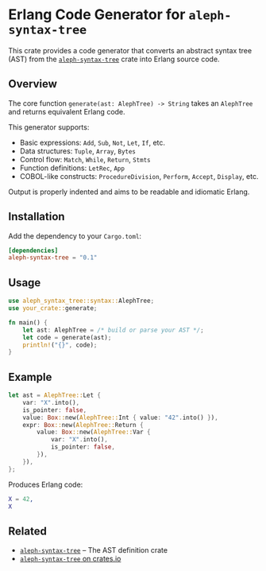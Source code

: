 # Erlang Code Generator for `aleph-syntax-tree`

This crate provides a code generator that converts an abstract syntax tree (AST) from the [`aleph-syntax-tree`](https://github.com/aleph-lang/aleph-syntax-tree) crate into Erlang source code.

## Overview

The core function `generate(ast: AlephTree) -> String` takes an `AlephTree` and returns equivalent Erlang code.

This generator supports:
- Basic expressions: `Add`, `Sub`, `Not`, `Let`, `If`, etc.
- Data structures: `Tuple`, `Array`, `Bytes`
- Control flow: `Match`, `While`, `Return`, `Stmts`
- Function definitions: `LetRec`, `App`
- COBOL-like constructs: `ProcedureDivision`, `Perform`, `Accept`, `Display`, etc.

Output is properly indented and aims to be readable and idiomatic Erlang.

## Installation

Add the dependency to your `Cargo.toml`:

```toml
[dependencies]
aleph-syntax-tree = "0.1"
```

## Usage

```rust
use aleph_syntax_tree::syntax::AlephTree;
use your_crate::generate;

fn main() {
    let ast: AlephTree = /* build or parse your AST */;
    let code = generate(ast);
    println!("{}", code);
}
```

## Example

```rust
let ast = AlephTree::Let {
    var: "X".into(),
    is_pointer: false,
    value: Box::new(AlephTree::Int { value: "42".into() }),
    expr: Box::new(AlephTree::Return {
        value: Box::new(AlephTree::Var {
            var: "X".into(),
            is_pointer: false,
        }),
    }),
};
```

Produces Erlang code:

```erlang
X = 42,
X
```

## Related

- [`aleph-syntax-tree`](https://github.com/aleph-lang/aleph-syntax-tree) – The AST definition crate
- [`aleph-syntax-tree` on crates.io](https://crates.io/crates/aleph-syntax-tree)

